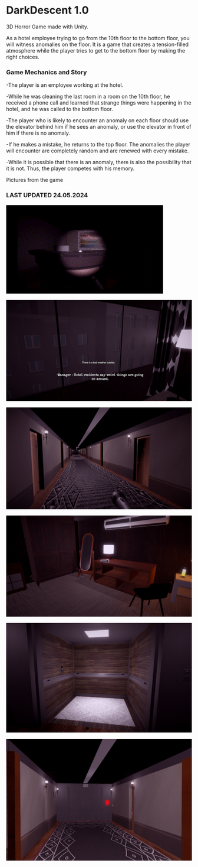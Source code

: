 # DarkDescent 1.0
3D Horror Game made with Unity.

As a hotel employee trying to go from the 10th floor to the bottom floor, you will witness anomalies on the floor. It is a game that creates a tension-filled atmosphere while the player tries to get to the bottom floor by making the right choices.

### Game Mechanics and Story

-The player is an employee working at the hotel.

-While he was cleaning the last room in a room on the 10th floor, 
he received a phone call and learned that strange things were happening in the hotel, 
and he was called to the bottom floor.

-The player who is likely to encounter an anomaly on each floor should use the elevator behind him if he sees an anomaly,
or use the elevator in front of him if there is no anomaly.

-If he makes a mistake, he returns to the top floor. The anomalies the player will encounter are completely random and are renewed with every mistake.

-While it is possible that there is an anomaly, there is also the possibility that it is not. Thus, the player competes with his memory.

Pictures from the game

### LAST UPDATED 24.05.2024

![](https://github.com/AliBacik/DarkDescent/blob/main/GameShots/cut.gif)

![alt text](https://github.com/AliBacik/DarkDescent/blob/main/GameShots/1.png)

![alt text](https://github.com/AliBacik/DarkDescent/blob/main/GameShots/2.png)

![alt text](https://github.com/AliBacik/DarkDescent/blob/main/GameShots/3.png)

![alt text](https://github.com/AliBacik/DarkDescent/blob/main/GameShots/4.png)

![alt text](https://github.com/AliBacik/DarkDescent/blob/main/GameShots/5.png)
